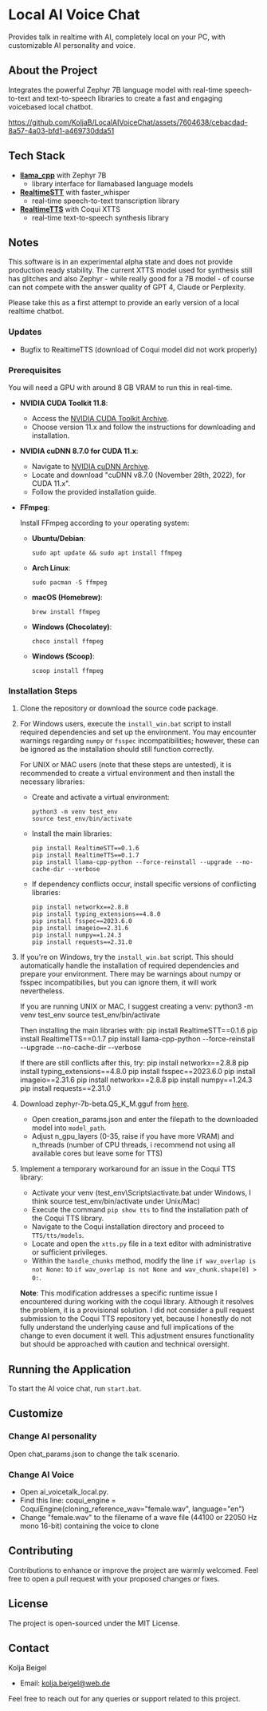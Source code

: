 # Local AI Voice Chat 

Provides talk in realtime with AI, completely local on your PC, with customizable AI personality and voice.

## About the Project

Integrates the powerful Zephyr 7B language model with real-time speech-to-text and text-to-speech libraries to create a fast and engaging voicebased local chatbot. 

https://github.com/KoljaB/LocalAIVoiceChat/assets/7604638/cebacdad-8a57-4a03-bfd1-a469730dda51

## Tech Stack

- **[llama_cpp](https://github.com/ggerganov/llama.cpp)** with Zephyr 7B  
  - library interface for llamabased language models
- **[RealtimeSTT](https://github.com/KoljaB/RealtimeSTT)** with faster_whisper  
  - real-time speech-to-text transcription library
- **[RealtimeTTS](https://github.com/KoljaB/RealtimeTTS)** with Coqui XTTS  
  - real-time text-to-speech synthesis library

## Notes

This software is in an experimental alpha state and does not provide production ready stability. The current XTTS model used for synthesis still has glitches and also Zephyr - while really good for a 7B model - of course can not compete with the answer quality of GPT 4, Claude or Perplexity.

Please take this as a first attempt to provide an early version of a local realtime chatbot.

### Updates

- Bugfix to RealtimeTTS (download of Coqui model did not work properly)

### Prerequisites

You will need a GPU with around 8 GB VRAM to run this in real-time.

- **NVIDIA CUDA Toolkit 11.8**:
    - Access the [NVIDIA CUDA Toolkit Archive](https://developer.nvidia.com/cuda-11-8-0-download-archive).
    - Choose version 11.x and follow the instructions for downloading and installation.

- **NVIDIA cuDNN 8.7.0 for CUDA 11.x**:
    - Navigate to [NVIDIA cuDNN Archive](https://developer.nvidia.com/rdp/cudnn-archive).
    - Locate and download "cuDNN v8.7.0 (November 28th, 2022), for CUDA 11.x".
    - Follow the provided installation guide.

- **FFmpeg**:

    Install FFmpeg according to your operating system:

    - **Ubuntu/Debian**:
        ```shell
        sudo apt update && sudo apt install ffmpeg
        ```

    - **Arch Linux**:
        ```shell
        sudo pacman -S ffmpeg
        ```

    - **macOS (Homebrew)**:
        ```shell
        brew install ffmpeg
        ```

    - **Windows (Chocolatey)**:
        ```shell
        choco install ffmpeg
        ```

    - **Windows (Scoop)**:
        ```shell
        scoop install ffmpeg
        ```    

### Installation Steps 

1. Clone the repository or download the source code package.

2. For Windows users, execute the `install_win.bat` script to install required dependencies and set up the environment. You may encounter warnings regarding `numpy` or `fsspec` incompatibilities; however, these can be ignored as the installation should still function correctly.

   For UNIX or MAC users (note that these steps are untested), it is recommended to create a virtual environment and then install the necessary libraries:
   
   - Create and activate a virtual environment:
     ```
     python3 -m venv test_env
     source test_env/bin/activate
     ```

   - Install the main libraries:
     ```
     pip install RealtimeSTT==0.1.6
     pip install RealtimeTTS==0.1.7
     pip install llama-cpp-python --force-reinstall --upgrade --no-cache-dir --verbose
     ```

   - If dependency conflicts occur, install specific versions of conflicting libraries:
     ```
     pip install networkx==2.8.8
     pip install typing_extensions==4.8.0
     pip install fsspec==2023.6.0
     pip install imageio==2.31.6
     pip install numpy==1.24.3
     pip install requests==2.31.0
     ```

2. If you're on Windows, try the `install_win.bat` script. This should automatically handle the installation of required dependencies and prepare your environment. There may be warnings about numpy or fsspec incompatibilies, but you can ignore them, it will work nevertheless.

    If you are running UNIX or MAC, I suggest creating a venv:
        python3 -m venv test_env
        source test_env/bin/activate

    Then installing the main libraries with:
        pip install RealtimeSTT==0.1.6
        pip install RealtimeTTS==0.1.7
        pip install llama-cpp-python --force-reinstall --upgrade --no-cache-dir --verbose

    If there are still conflicts after this, try:
        pip install networkx==2.8.8
        pip install typing_extensions==4.8.0
        pip install fsspec==2023.6.0
        pip install imageio==2.31.6
        pip install networkx==2.8.8
        pip install numpy==1.24.3
        pip install requests==2.31.0

3. Download zephyr-7b-beta.Q5_K_M.gguf from [here](https://huggingface.co/TheBloke/zephyr-7B-beta-GGUF/tree/main). 
   - Open creation_params.json and enter the filepath to the downloaded model into `model_path`.
   - Adjust n_gpu_layers (0-35, raise if you have more VRAM) and n_threads (number of CPU threads, i recommend not using all available cores but leave some for TTS)

4. Implement a temporary workaround for an issue in the Coqui TTS library:
   - Activate your venv (test_env\Scripts\activate.bat under Windows, I think source test_env/bin/activate under Unix/Mac)
   - Execute the command `pip show tts` to find the installation path of the Coqui TTS library.
   - Navigate to the Coqui installation directory and proceed to `TTS/tts/models`.
   - Locate and open the `xtts.py` file in a text editor with administrative or sufficient privileges.
   - Within the `handle_chunks` method, modify the line `if wav_overlap is not None:` to `if wav_overlap is not None and wav_chunk.shape[0] > 0:`.
   
   **Note**: This modification addresses a specific runtime issue I encountered during working with the coqui library. Although it resolves the problem, it is a provisional solution. I did not consider a pull request submission to the Coqui TTS repository yet, because I honestly do not fully understand the underlying cause and full implications of the change to even document it well. This adjustment ensures functionality but should be approached with caution and technical oversight.        

## Running the Application

To start the AI voice chat, run `start.bat`. 

## Customize

### Change AI personality

Open chat_params.json to change the talk scenario.

### Change AI Voice

- Open ai_voicetalk_local.py. 
- Find this line: coqui_engine = CoquiEngine(cloning_reference_wav="female.wav", language="en")
- Change "female.wav" to the filename of a wave file (44100 or 22050 Hz mono 16-bit) containing the voice to clone

## Contributing

Contributions to enhance or improve the project are warmly welcomed. Feel free to open a pull request with your proposed changes or fixes.

## License

The project is open-sourced under the MIT License. 

## Contact

Kolja Beigel  
- Email: [kolja.beigel@web.de](mailto:kolja.beigel@web.de)  

Feel free to reach out for any queries or support related to this project.
